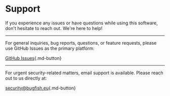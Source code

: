 # Support

If you experience any issues or have questions while using this software, don't hesitate to reach out. We're here to help!

---

For general inquiries, bug reports, questions, or feature requests, please use GitHub Issues as the primary platform:

[GitHub Issues](https://github.com/bugfishtm/repository-template/issues){.md-button}

---

For urgent security-related matters, email support is available. Please reach out to us directly at:

[security@bugfish.eu](mailto:security@bugfish.eu){.md-button}
